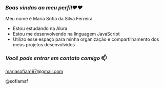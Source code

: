 ### *Boas vindas ao meu perfil❤️❤️*

Meu nome é Maria Sofia da Silva Ferreira

* Estou estudando na Alura
* Estou me desenvolvendo na linguagem JavaScript
* Utilizo esse espaço para minha organização e compartilhamento dos meus projetos desenvolvidos
  
### *Você pode entrar em contato comigo* 📫

mariasofiaa197@gmail.com

@sofiamsf

